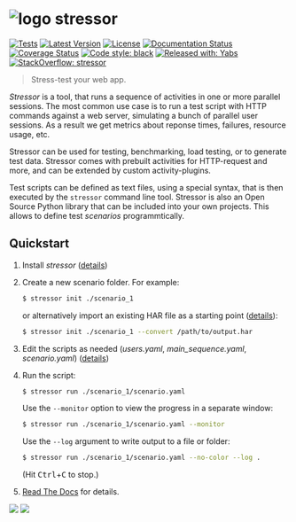 # ![logo](https://raw.githubusercontent.com/mar10/stressor/master/stressor/monitor/htdocs/stressor_48x48.png) stressor

[![Tests](https://github.com/mar10/stressor/actions/workflows/tests.yml/badge.svg)](https://github.com/mar10/stressor/actions/workflows/tests.yml)
[![Latest Version](https://img.shields.io/pypi/v/stressor.svg)](https://pypi.python.org/pypi/stressor/)
[![License](https://img.shields.io/pypi/l/stressor.svg)](https://github.com/mar10/stressor/blob/master/LICENSE.txt)
[![Documentation Status](https://readthedocs.org/projects/stressor/badge/?version=latest)](http://stressor.readthedocs.io/)
[![Coverage Status](https://coveralls.io/repos/github/mar10/stressor/badge.svg?branch=master)](https://coveralls.io/github/mar10/stressor?branch=master)
[![Code style: black](https://img.shields.io/badge/code%20style-black-000000.svg)](https://github.com/ambv/black)
[![Released with: Yabs](https://img.shields.io/badge/released%20with-yabs-yellowgreen)](https://github.com/mar10/yabs)
[![StackOverflow: stressor](https://img.shields.io/badge/StackOverflow-stressor-blue.svg)](https://stackoverflow.com/questions/tagged/stressor)

> Stress-test your web app.

_Stressor_ is a tool, that runs a sequence of activities in one or more
parallel sessions.
The most common use case is to run a test script with HTTP commands
against a web server, simulating a bunch of parallel user sessions.
As a result we get metrics about reponse times, failures, resource usage,
etc.

Stressor can be used for testing, benchmarking, load testing, or to generate
test data.
Stressor comes with prebuilt activities for HTTP-request and more, and can be
extended by custom activity-plugins.

Test scripts can be defined as text files, using a special syntax, that is then
executed by the `stressor` command line tool.
Stressor is also an Open Source Python library that can be included into your
own projects. This allows to define test _scenarios_ programmtically.

## Quickstart

1. Install _stressor_ ([details](https://stressor.readthedocs.io/en/latest/installation.html))

2. Create a new scenario folder. For example:

   ```bash
   $ stressor init ./scenario_1
   ```

   or alternatively import an existing HAR file as a starting point
   ([details](https://stressor.readthedocs.io/en/latest/ug_writing_scripts.html#importing-har-files)):

   ```bash
   $ stressor init ./scenario_1 --convert /path/to/output.har
   ```

3. Edit the scripts as needed (_users.yaml_, _main_sequence.yaml_, _scenario.yaml_)
   ([details](https://stressor.readthedocs.io/en/latest/ug_writing_scripts.html))

4. Run the script:

   ```bash
   $ stressor run ./scenario_1/scenario.yaml
   ```

   Use the `--monitor` option to view the progress in a separate window:

   ```bash
   $ stressor run ./scenario_1/scenario.yaml --monitor
   ```

   Use the `--log` argument to write output to a file or folder:

   ```bash
   $ stressor run ./scenario_1/scenario.yaml --no-color --log .
   ```

   (Hit <kbd>Ctrl</kbd>+<kbd>C</kbd> to stop.)

5. [Read The Docs](https://stressor.readthedocs.io/en/latest/ug_tutorial.html)
   for details.

<img src="https://stressor.readthedocs.io/en/latest/_images/summary.png">

<img src="https://stressor.readthedocs.io/en/latest/_images/teaser.png">
